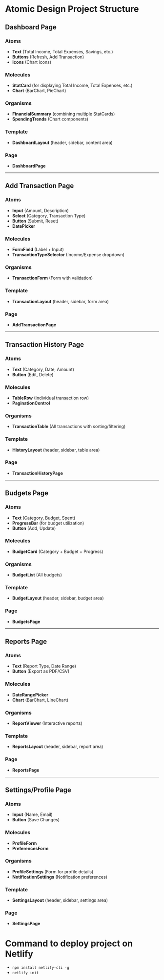 # Atomic Design Project Structure

## Dashboard Page

### Atoms

* **Text** (Total Income, Total Expenses, Savings, etc.)
* **Buttons** (Refresh, Add Transaction)
* **Icons** (Chart icons)

### Molecules

* **StatCard** (for displaying Total Income, Total Expenses, etc.)
* **Chart** (BarChart, PieChart)

### Organisms

* **FinancialSummary** (combining multiple StatCards)
* **SpendingTrends** (Chart components)

### Template

* **DashboardLayout** (header, sidebar, content area)

### Page

* **DashboardPage**

---

## Add Transaction Page

### Atoms

* **Input** (Amount, Description)
* **Select** (Category, Transaction Type)
* **Button** (Submit, Reset)
* **DatePicker**

### Molecules

* **FormField** (Label + Input)
* **TransactionTypeSelector** (Income/Expense dropdown)

### Organisms

* **TransactionForm** (Form with validation)

### Template

* **TransactionLayout** (header, sidebar, form area)

### Page

* **AddTransactionPage**

---

## Transaction History Page

### Atoms

* **Text** (Category, Date, Amount)
* **Button** (Edit, Delete)

### Molecules

* **TableRow** (Individual transaction row)
* **PaginationControl**

### Organisms

* **TransactionTable** (All transactions with sorting/filtering)

### Template

* **HistoryLayout** (header, sidebar, table area)

### Page

* **TransactionHistoryPage**

---

## Budgets Page

### Atoms

* **Text** (Category, Budget, Spent)
* **ProgressBar** (for budget utilization)
* **Button** (Add, Update)

### Molecules

* **BudgetCard** (Category + Budget + Progress)

### Organisms

* **BudgetList** (All budgets)

### Template

* **BudgetLayout** (header, sidebar, budget area)

### Page

* **BudgetsPage**

---

## Reports Page

### Atoms

* **Text** (Report Type, Date Range)
* **Button** (Export as PDF/CSV)

### Molecules

* **DateRangePicker**
* **Chart** (BarChart, LineChart)

### Organisms

* **ReportViewer** (Interactive reports)

### Template

* **ReportsLayout** (header, sidebar, report area)

### Page

* **ReportsPage**

---

## Settings/Profile Page

### Atoms

* **Input** (Name, Email)
* **Button** (Save Changes)

### Molecules

* **ProfileForm**
* **PreferencesForm**

### Organisms

* **ProfileSettings** (Form for profile details)
* **NotificationSettings** (Notification preferences)

### Template

* **SettingsLayout** (header, sidebar, settings area)

### Page

* **SettingsPage**

# Command to deploy project on Netlify
- `npm install netlify-cli -g`
- `netlify init`